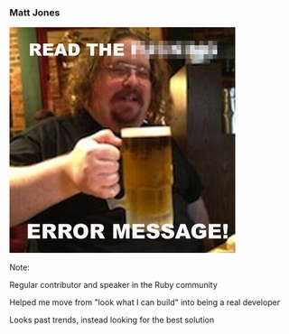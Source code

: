 ### Matt Jones

![Matt Jones](resources/jones-error-message.png)


Note:

Regular contributor and speaker in the Ruby community

Helped me move from "look what I can build" into being a real developer

Looks past trends, instead looking for the best solution
